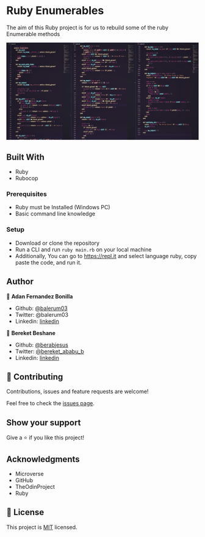 # Ruby Enumerables
The aim of this Ruby project is for us to rebuild some of the ruby  Enumerable methods

![screenshot](assets/screen.jpg)

## Built With

- Ruby
- Rubocop

### Prerequisites

- Ruby must be Installed (Windows PC)
- Basic command line knowledge

### Setup

- Download or clone the repository
- Run a CLI and run `ruby main.rb` on your local machine
- Additionally, You can go to https://repl.it and select language ruby, copy paste the code, and run it.

## Author

👤 **Adan Fernandez Bonilla**

- Github: [@balerum03](https://github.com/balerum03)
- Twitter: @balerum03
- Linkedin: [linkedin](https://www.linkedin.com/in/adan-fernandez-bonilla-4560831a5)

👤 **Bereket Beshane**

- Github: [@berabjesus](https://github.com/Berabjesus)
- Twitter: [@bereket_ababu_b](https://twitter.com/bereket_ababu_b)
- Linkedin: [linkedin](https://www.linkedin.com/in/bereket-beshane-a1b75a1a9/)

## 🤝 Contributing

Contributions, issues and feature requests are welcome!

Feel free to check the [issues page](https://github.com/balerum03/custom-enumerables/issues).

## Show your support

Give a ⭐️ if you like this project!

## Acknowledgments

- Microverse
- GitHub
- TheOdinProject
- Ruby

## 📝 License


This project is [MIT](LICENSE) licensed.
